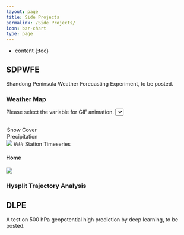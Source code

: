 ```yaml
---
layout: page
title: Side Projects 
permalink: /Side Projects/
icon: bar-chart 
type: page
---
```


* content
{:toc}
## SDPWFE  
Shandong Peninsula Weather Forecasting Experiment, to be posted.

### Weather Map
Please select the variable for GIF animation.
<select style="margin-bottom: 15px" id="select01" onchange="change_gif">
  <option value="snow_cover">Snow Cover</option>
  <option value="precip">Precipitation</option>
<!--  <option value="t2m">2m Temp & Relative Humidity</option>
  <option value="wind">10m Wind</option> -->
</select>
<img src="https://raw.githubusercontent.com/Novarizark/wrf-sdpwfe/master/fig/snow-cover.gif?xx" />
### Station Timeseries

#### Home
![](https://raw.githubusercontent.com/Novarizark/wrf-sdpwfe/master/fig/T2m-home.png)

### Hysplit Trajectory Analysis

## DLPE
A test on 500 hPa geopotential high prediction by deep learning, to be posted.


<script type="text/javascript">
　　　　function change_gif() {
　　　　　　var selId = document.getElementById("selecteId");
　　　　　　var hidId = document.getElementById("hiddenId");

　　　　　　hidId.value = selId.options[selId.options.selectedIndex].value;
　　　　}
</script>
